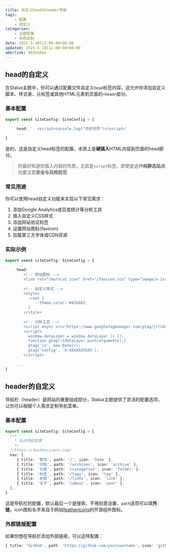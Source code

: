 ```yaml
---
title: 自定义head与header导航
tags: 
    - 配置
    - 自定义
categories: 
    - 主题配置
    - 布局定制
date: 2025-5-10T12:00:00+08:00
updated: 2025-5-10T12:00:00+08:00
abbrlink: 0035a0ee
---
```


## head的自定义

在Stalux主题中，你可以通过配置文件自定义`head`标签内容，这允许你添加自定义脚本、样式表、元标签或其他HTML元素到页面的`<head>`部分。

### 基本配置

```ts title="_config.ts"
export const siteConfig: SiteConfig = {
     ...
     head: '  <script>console.log("你好世界")</script>'
     ...
}
```

是的，这是自定义head标签的配置，本质上是**硬插入**HTML内容到页面的head部分。
>你最好知道你插入内容的性质，尤其是`script`标签，即使是这种**纯静态站点**也要注意**安全与风险防范**

### 常见用途

你可以使用head自定义功能来实现以下常见需求：

1. 添加Google Analytics或百度统计等分析工具
2. 插入自定义CSS样式
3. 添加网站验证标签
4. 设置网站图标(favicon)
5. 加载第三方字体或CDN资源

### 实际示例

```ts title="_config.ts"
export const siteConfig: SiteConfig = {
     ...
     head: `
        <!-- 网站图标 -->
        <link rel="shortcut icon" href="/favicon.ico" type="image/x-icon">
        
        <!-- 自定义样式 -->
        <style>
          :root {
             --theme-color: #42b883;
          }
        </style>
        
        <!-- 分析工具 -->
        <script async src="https://www.googletagmanager.com/gtag/js?id=G-XXXXXXXXXX"></script>
        <script>
          window.dataLayer = window.dataLayer || [];
          function gtag(){dataLayer.push(arguments);}
          gtag('js', new Date());
          gtag('config', 'G-XXXXXXXXXX');
        </script>
     `
     ...
}
```

## header的自定义

导航栏（header）是网站的重要组成部分，Stalux主题提供了灵活的配置选项，让你可以根据个人需求定制导航菜单。

### 基本配置

```ts title="_config.ts"
export const siteConfig: SiteConfig = {
  /**
    * 站点导航配置
    */
  //https://feathericons.com/
  nav: [
     { title: '首页', path: '/', icon: 'home' },
     { title: '归档', path: '/archives', icon: 'archive' },
     { title: '分类', path: '/categories', icon: 'folder' },
     { title: '标签', path: '/tags', icon: 'tag' },
     { title: '友链', path: '/links', icon: 'link' },
     { title: '关于', path: '/about', icon: 'user' },
  ],
}
```

这是导航栏的配置，默认最后一个是搜索，不用刻意设置，`path`选项可以填**外链**，icon图标名字来自于网站[feathericons](https://feathericons.com/)的开源组件图标。

### 外部链接配置

如果你想在导航栏添加外部链接，可以这样配置：

```ts title="_config.ts"
{ title: 'GitHub', path: 'https://github.com/yourusername', icon: 'github'}
```

